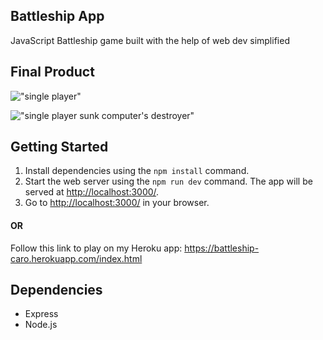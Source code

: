## Battleship App

JavaScript Battleship game built with the help of web dev simplified

## Final Product

!["single player"](https://github.com/cascobie/battleship/blob/master/public/images/Screen%20Shot%202021-08-06%20at%201.26.27%20PM.png)


!["single player sunk computer's destroyer"](https://github.com/cascobie/battleship/blob/master/public/images/Screen%20Shot%202021-08-06%20at%201.27.32%20PM.png)

## Getting Started

1. Install dependencies using the `npm install` command.
2. Start the web server using the `npm run dev` command. The app will be served at <http://localhost:3000/>.
3. Go to <http://localhost:3000/> in your browser.

#### OR

Follow this link to play on my Heroku app: https://battleship-caro.herokuapp.com/index.html

## Dependencies

- Express
- Node.js